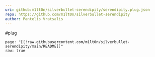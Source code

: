 ```yaml
---
uri: github:m1lt0n/silverbullet-serendipity/serendipity.plug.json
repo: https://github.com/m1lt0n/silverbullet-serendipity
author: Pantelis Vratsalis
---
```

#plug
```template
page: "[[!raw.githubusercontent.com/m1lt0n/silverbullet-serendipity/main/README]]"
raw: true
```